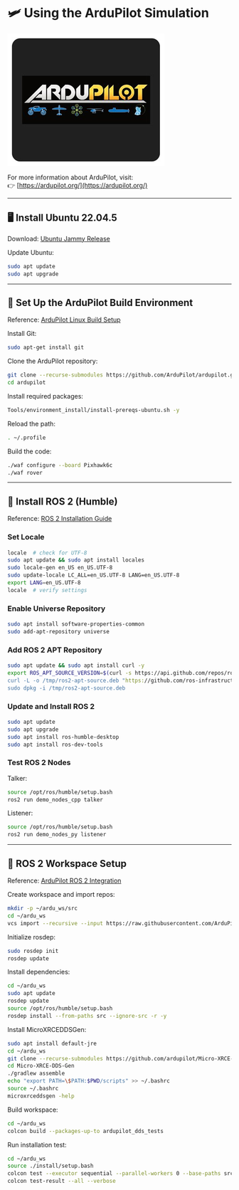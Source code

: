 
# 🛩️ Using the ArduPilot Simulation

![ArduPilot Logo](assets/ardupilotlogo.jpg)

For more information about ArduPilot, visit:  
👉 [https://ardupilot.org/](https://ardupilot.org/)

---

## 🖥️ Install Ubuntu 22.04.5

Download: [Ubuntu Jammy Release](https://releases.ubuntu.com/jammy/)

Update Ubuntu:
```bash
sudo apt update
sudo apt upgrade
```

---

## 🔧 Set Up the ArduPilot Build Environment

Reference: [ArduPilot Linux Build Setup](https://ardupilot.org/dev/docs/building-setup-linux.html#building-setup-linux)

Install Git:
```bash
sudo apt-get install git
```

Clone the ArduPilot repository:
```bash
git clone --recurse-submodules https://github.com/ArduPilot/ardupilot.git
cd ardupilot
```

Install required packages:
```bash
Tools/environment_install/install-prereqs-ubuntu.sh -y
```

Reload the path:
```bash
. ~/.profile
```

Build the code:
```bash
./waf configure --board Pixhawk6c
./waf rover
```

---

## 🤖 Install ROS 2 (Humble)

Reference: [ROS 2 Installation Guide](https://docs.ros.org/en/humble/Installation/Ubuntu-Install-Debs.html)

### Set Locale
```bash
locale  # check for UTF-8
sudo apt update && sudo apt install locales
sudo locale-gen en_US en_US.UTF-8
sudo update-locale LC_ALL=en_US.UTF-8 LANG=en_US.UTF-8
export LANG=en_US.UTF-8
locale  # verify settings
```

### Enable Universe Repository
```bash
sudo apt install software-properties-common
sudo add-apt-repository universe
```

### Add ROS 2 APT Repository
```bash
sudo apt update && sudo apt install curl -y
export ROS_APT_SOURCE_VERSION=$(curl -s https://api.github.com/repos/ros-infrastructure/ros-apt-source/releases/latest | grep -F "tag_name" | awk -F" '{print $4}')
curl -L -o /tmp/ros2-apt-source.deb "https://github.com/ros-infrastructure/ros-apt-source/releases/download/${ROS_APT_SOURCE_VERSION}/ros2-apt-source_${ROS_APT_SOURCE_VERSION}.$(. /etc/os-release && echo $VERSION_CODENAME)_all.deb"
sudo dpkg -i /tmp/ros2-apt-source.deb
```

### Update and Install ROS 2
```bash
sudo apt update
sudo apt upgrade
sudo apt install ros-humble-desktop
sudo apt install ros-dev-tools
```

### Test ROS 2 Nodes
Talker:
```bash
source /opt/ros/humble/setup.bash
ros2 run demo_nodes_cpp talker
```

Listener:
```bash
source /opt/ros/humble/setup.bash
ros2 run demo_nodes_py listener
```

---

## 🧰 ROS 2 Workspace Setup

Reference: [ArduPilot ROS 2 Integration](https://ardupilot.org/dev/docs/ros2.html)

Create workspace and import repos:
```bash
mkdir -p ~/ardu_ws/src
cd ~/ardu_ws
vcs import --recursive --input https://raw.githubusercontent.com/ArduPilot/ardupilot/master/Tools/ros2/ros2.repos src
```

Initialize rosdep:
```bash
sudo rosdep init
rosdep update
```

Install dependencies:
```bash
cd ~/ardu_ws
sudo apt update
rosdep update
source /opt/ros/humble/setup.bash
rosdep install --from-paths src --ignore-src -r -y
```

Install MicroXRCEDDSGen:
```bash
sudo apt install default-jre
cd ~/ardu_ws
git clone --recurse-submodules https://github.com/ardupilot/Micro-XRCE-DDS-Gen.git
cd Micro-XRCE-DDS-Gen
./gradlew assemble
echo "export PATH=\$PATH:$PWD/scripts" >> ~/.bashrc
source ~/.bashrc
microxrceddsgen -help
```

Build workspace:
```bash
cd ~/ardu_ws
colcon build --packages-up-to ardupilot_dds_tests
```

Run installation test:
```bash
cd ~/ardu_ws
source ./install/setup.bash
colcon test --executor sequential --parallel-workers 0 --base-paths src/ardupilot --event-handlers=console_cohesion+
colcon test-result --all --verbose
```
